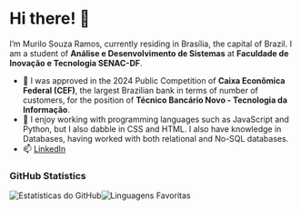 # Hi there! 👋

I’m Murilo Souza Ramos, currently residing in Brasília, the capital of Brazil. I am a student of **Análise e Desenvolvimento de Sistemas** at **Faculdade de Inovação e Tecnologia SENAC-DF**.

- 🔭 I was approved in the 2024 Public Competition of **Caixa Econômica Federal (CEF)**, the largest Brazilian bank in terms of number of customers, for the position of **Técnico Bancário Novo - Tecnologia da Informação**.
- 🌱 I enjoy working with programming languages such as JavaScript and Python, but I also dabble in CSS and HTML. I also have knowledge in Databases, having worked with both relational and No-SQL databases.
- 📫 [LinkedIn](https://www.linkedin.com/in/murs77r/)

### GitHub Statistics
![Estatísticas do GitHub](https://github-readme-stats.vercel.app/api?username=murs77r&theme=dark&show_icons=true&hide_border=false&count_private=true)![Linguagens Favoritas](https://github-readme-stats.vercel.app/api/top-langs/?username=murs77r&theme=dark&show_icons=true&hide_border=false&layout=compact)
